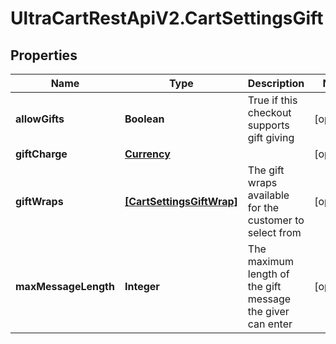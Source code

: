 # UltraCartRestApiV2.CartSettingsGift

## Properties
Name | Type | Description | Notes
------------ | ------------- | ------------- | -------------
**allowGifts** | **Boolean** | True if this checkout supports gift giving | [optional] 
**giftCharge** | [**Currency**](Currency.md) |  | [optional] 
**giftWraps** | [**[CartSettingsGiftWrap]**](CartSettingsGiftWrap.md) | The gift wraps available for the customer to select from | [optional] 
**maxMessageLength** | **Integer** | The maximum length of the gift message the giver can enter | [optional] 


